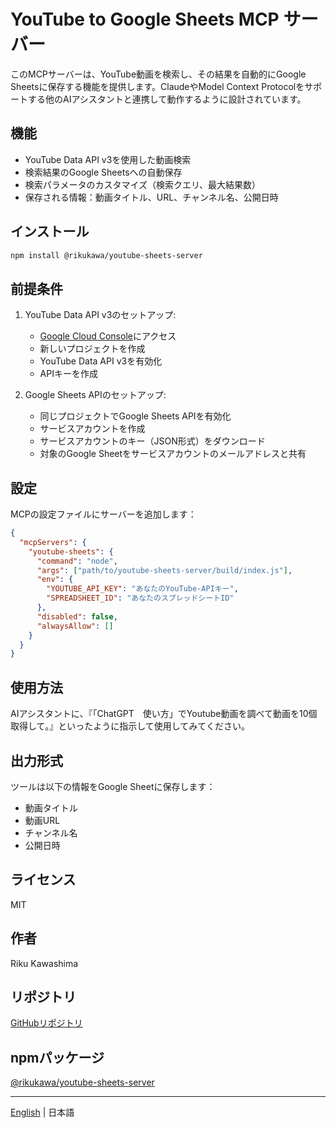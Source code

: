 # YouTube to Google Sheets MCP サーバー

このMCPサーバーは、YouTube動画を検索し、その結果を自動的にGoogle Sheetsに保存する機能を提供します。ClaudeやModel Context Protocolをサポートする他のAIアシスタントと連携して動作するように設計されています。

## 機能

- YouTube Data API v3を使用した動画検索
- 検索結果のGoogle Sheetsへの自動保存
- 検索パラメータのカスタマイズ（検索クエリ、最大結果数）
- 保存される情報：動画タイトル、URL、チャンネル名、公開日時

## インストール

```bash
npm install @rikukawa/youtube-sheets-server
```

## 前提条件

1. YouTube Data API v3のセットアップ:
   - [Google Cloud Console](https://console.cloud.google.com/)にアクセス
   - 新しいプロジェクトを作成
   - YouTube Data API v3を有効化
   - APIキーを作成

2. Google Sheets APIのセットアップ:
   - 同じプロジェクトでGoogle Sheets APIを有効化
   - サービスアカウントを作成
   - サービスアカウントのキー（JSON形式）をダウンロード
   - 対象のGoogle Sheetをサービスアカウントのメールアドレスと共有

## 設定

MCPの設定ファイルにサーバーを追加します：

```json
{
  "mcpServers": {
    "youtube-sheets": {
      "command": "node",
      "args": ["path/to/youtube-sheets-server/build/index.js"],
      "env": {
        "YOUTUBE_API_KEY": "あなたのYouTube-APIキー",
        "SPREADSHEET_ID": "あなたのスプレッドシートID"
      },
      "disabled": false,
      "alwaysAllow": []
    }
  }
}
```

## 使用方法

AIアシスタントに、『「ChatGPT　使い方」でYoutube動画を調べて動画を10個取得して。』といったように指示して使用してみてください。

## 出力形式

ツールは以下の情報をGoogle Sheetに保存します：
- 動画タイトル
- 動画URL
- チャンネル名
- 公開日時

## ライセンス

MIT

## 作者

Riku Kawashima

## リポジトリ

[GitHubリポジトリ](https://github.com/Rickyyy1116/mcp-youtube-sheets)

## npmパッケージ

[@rikukawa/youtube-sheets-server](https://www.npmjs.com/package/@rikukawa/youtube-sheets-server)

---
[English](README.md) | 日本語
